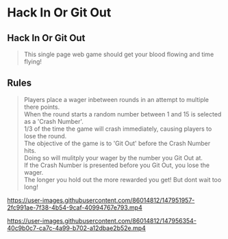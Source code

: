 # Hack In Or Git Out

## Hack In Or Git Out ##
 > This single page web game should get your blood flowing and time flying!

## Rules ##
 > Players place a wager inbetween rounds in an attempt to multiple there points.
 <br/> When the round starts a random number between 1 and 15 is selected as a 'Crash Number'.
 <br/> 1/3 of the time the game will crash immediately, causing players to lose the round. 
 <br/> The objective of the game is to 'Git Out' before the Crash Number hits.
 <br/> Doing so will mulitply your wager by the number you Git Out at.
 <br/> If the Crash Number is presented before you Git Out, you lose the wager.
 <br/> The longer you hold out the more rewarded you get! But dont wait too long!

https://user-images.githubusercontent.com/86014812/147951957-2fc991ae-7f38-4b54-9caf-40994767e793.mp4

https://user-images.githubusercontent.com/86014812/147956354-40c9b0c7-ca7c-4a99-b702-a12dbae2b52e.mp4
